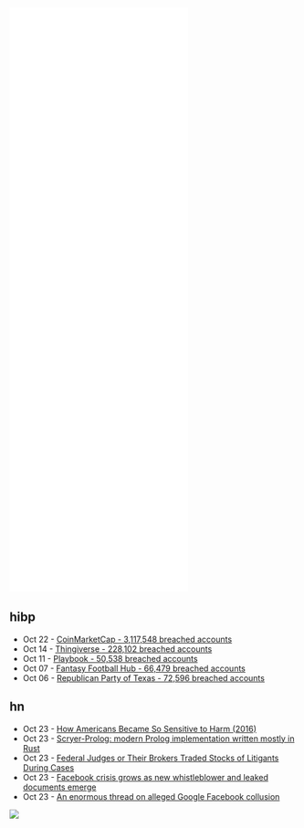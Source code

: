 ![Metrics](https://raw.githubusercontent.com/phixion/phixion/master/metrics.svg)

## hibp

<!--
for https://github.com/phixion/phixion/blob/main/.github/workflows/feeds.yml
-->
<!--START_SECTION:haveibeenpwnd-->
- Oct 22 - [CoinMarketCap - 3,117,548 breached accounts](https://haveibeenpwned.com/PwnedWebsites#CoinMarketCap)
- Oct 14 - [Thingiverse - 228,102 breached accounts](https://haveibeenpwned.com/PwnedWebsites#Thingiverse)
- Oct 11 - [Playbook - 50,538 breached accounts](https://haveibeenpwned.com/PwnedWebsites#Playbook)
- Oct 07 - [Fantasy Football Hub - 66,479 breached accounts](https://haveibeenpwned.com/PwnedWebsites#FantasyFootballHub)
- Oct 06 - [Republican Party of Texas - 72,596 breached accounts](https://haveibeenpwned.com/PwnedWebsites#RepublicanPartyOfTexas)
<!--END_SECTION:haveibeenpwnd-->

## hn

<!--
for https://github.com/phixion/phixion/blob/main/.github/workflows/feeds.yml
-->
<!--START_SECTION:hn-->
- Oct 23 - [How Americans Became So Sensitive to Harm (2016)](https://www.theatlantic.com/politics/archive/2016/04/concept-creep/477939/)
- Oct 23 - [Scryer-Prolog: modern Prolog implementation written mostly in Rust](https://github.com/mthom/scryer-prolog)
- Oct 23 - [Federal Judges or Their Brokers Traded Stocks of Litigants During Cases](https://www.wsj.com/articles/federal-judges-brokers-traded-stocks-of-litigants-during-cases-walmart-pfizer-11634306192)
- Oct 23 - [Facebook crisis grows as new whistleblower and leaked documents emerge](https://www.theguardian.com/technology/2021/oct/22/facebook-whistleblower-hate-speech-illegal-report)
- Oct 23 - [An enormous thread on alleged Google Facebook collusion](https://twitter.com/PatrickMcGee_/status/1451619916994396164)
<!--END_SECTION:hn-->

<!--
for https://yhype.me
-->
![](https://hit.yhype.me/github/profile?user_id=13013670)
